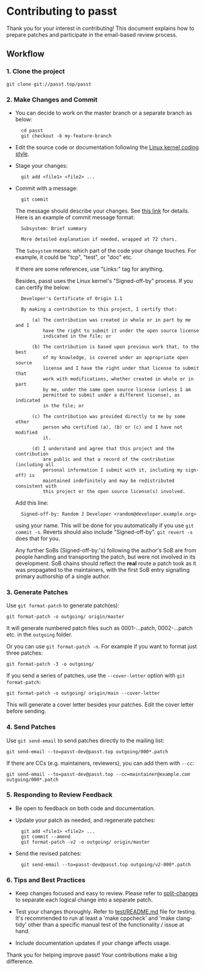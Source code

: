 <!---
SPDX-License-Identifier: GPL-2.0-or-later
Copyright (c) 2025 Red Hat
Author: Yumei Huang <yuhuang@redhat.com>
-->

# Contributing to passt

Thank you for your interest in contributing! This document explains how
to prepare patches and participate in the email-based review process.

## Workflow

### 1. Clone the project

    git clone git://passt.top/passt

### 2. Make Changes and Commit

* You can decide to work on the master branch or a separate branch as below:

        cd passt
        git checkout -b my-feature-branch

* Edit the source code or documentation following the
  [Linux kernel coding style](https://www.kernel.org/doc/html/latest/process/coding-style.html).

* Stage your changes:

        git add <file1> <file2> ...

* Commit with a message:

        git commit

    The message should describe your changes. See
    [this link](https://docs.kernel.org/process/submitting-patches.html#describe-your-changes)
    for details. Here is an example of commit message format:

        Subsystem: Brief summary

        More detailed explanation if needed, wrapped at 72 chars.

    The `Subsystem` means: which part of the code your change touches.
    For example, it could be "tcp", "test", or "doc" etc.

    If there are some references, use "Links:" tag for anything.

    Besides, passt uses the Linux kernel's "Signed-off-by" process. If you can
    certify the below:

        Developer's Certificate of Origin 1.1

        By making a contribution to this project, I certify that:

            (a) The contribution was created in whole or in part by me and I
                have the right to submit it under the open source license
                indicated in the file; or

            (b) The contribution is based upon previous work that, to the best
                of my knowledge, is covered under an appropriate open source
                license and I have the right under that license to submit that
                work with modifications, whether created in whole or in part
                by me, under the same open source license (unless I am
                permitted to submit under a different license), as indicated
                in the file; or

            (c) The contribution was provided directly to me by some other
                person who certified (a), (b) or (c) and I have not modified
                it.

            (d) I understand and agree that this project and the contribution
                are public and that a record of the contribution (including all
                personal information I submit with it, including my sign-off) is
                maintained indefinitely and may be redistributed consistent with
                this project or the open source license(s) involved.

    Add this line:

	    Signed-off-by: Random J Developer <random@developer.example.org>

    using your name. This will be done for you automatically if you use
    `git commit -s`.  Reverts should also include "Signed-off-by". `git
    revert -s` does that for you.

    Any further SoBs (Signed-off-by:'s) following the author's SoB are
    from people handling and transporting the patch, but were not involved
    in its development. SoB chains should reflect the **real** route a
    patch took as it was propagated to the maintainers, with the first SoB
    entry signalling primary authorship of a single author.

### 3. Generate Patches

Use `git format-patch` to generate patch(es):

    git format-patch -o outgoing/ origin/master

It will generate numbered patch files such as 0001-...patch, 0002-...patch
etc. in the `outgoing` folder.

Or you can use `git format-patch -n`. For example if you want to format just
three patches:

    git format-patch -3 -o outgoing/

If you send a series of patches, use the `--cover-letter` option with
`git format-patch`:

    git format-patch -o outgoing/ origin/main --cover-letter

This will generate a cover letter besides your patches. Edit the cover
letter before sending.

### 4. Send Patches

Use `git send-email` to send patches directly to the mailing list:

    git send-email --to=passt-dev@passt.top outgoing/000*.patch

If there are CCs (e.g. maintainers, reviewers), you can add them with `--cc`:

    git send-email --to=passt-dev@passt.top --cc=maintainer@example.com
    outgoing/000*.patch

### 5. Responding to Review Feedback

* Be open to feedback on both code and documentation.

* Update your patch as needed, and regenerate patches:

        git add <file1> <file2> ...
        git commit --amend
        git format-patch -v2 -o outgoing/ origin/master

* Send the revised patches:

        git send-email --to=passt-dev@passt.top outgoing/v2-000*.patch

### 6. Tips and Best Practices

* Keep changes focused and easy to review. Please refer to
  [split-changes](https://docs.kernel.org/process/submitting-patches.html#split-changes)
  to separate each logical change into a separate patch.

* Test your changes thoroughly. Refer to
  [test/README.md](/passt/tree/test/README.md) file for testing.
  It's recommended to run at least a 'make cppcheck' and 'make clang-tidy'
  other than a specific manual test of the functionality / issue at hand.

* Include documentation updates if your change affects usage.

Thank you for helping improve passt! Your contributions make a big difference.
